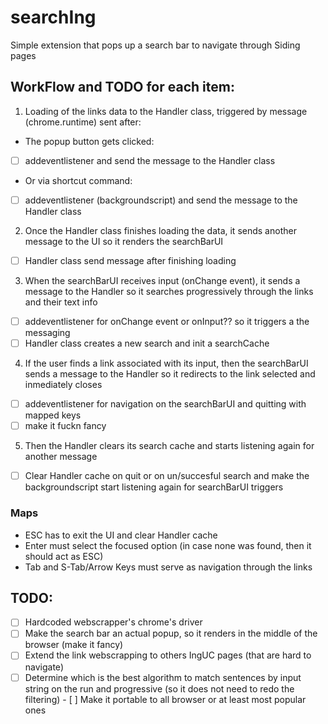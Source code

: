# searchIng

Simple extension that pops up a search bar to navigate through Siding pages

## WorkFlow and TODO for each item:

1. Loading of the links data to the Handler class, triggered by message (chrome.runtime) sent after:

* The popup button gets clicked:

- [ ] addeventlistener and send the message to the Handler class

* Or via shortcut command:

- [ ] addeventlistener (backgroundscript) and send the message to the Handler class

2. Once the Handler class finishes loading the data, it sends another message to the UI so it renders the searchBarUI
        
- [ ] Handler class send message after finishing loading

3. When the searchBarUI receives input (onChange event), it sends a message to the Handler so it searches progressively through the links and their text info

- [ ] addeventlistener for onChange event or onInput?? so it triggers a the messaging
- [ ] Handler class creates a new search and init a searchCache

4. If the user finds a link associated with its input, then the searchBarUI sends a message to the Handler so it redirects to the link selected and inmediately closes

- [ ] addeventlistener for navigation on the searchBarUI and quitting with mapped keys
- [ ] make it fuckn fancy

5. Then the Handler clears its search cache and starts listening again for another message

- [ ] Clear Handler cache on quit or on un/succesful search and make the backgroundscript start listening again for searchBarUI triggers

### Maps

- ESC has to exit the UI and clear Handler cache
- Enter must select the focused option (in case none was found, then it should act as ESC)
- Tab and S-Tab/Arrow Keys must serve as navigation through the links

## TODO:

- [ ] Hardcoded webscrapper's chrome's driver
- [ ] Make the search bar an actual popup, so it renders in the middle of the browser (make it fancy)
- [ ] Extend the link webscrapping to others IngUC pages (that are hard to navigate)
- [ ] Determine which is the best algorithm to match sentences by input string on the run and progressive (so it does not need to redo the filtering) - [ ] Make it portable to all browser or at least most popular ones
